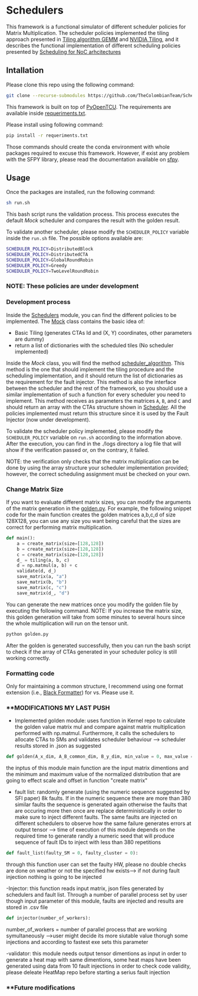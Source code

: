 # Schedulers

This framework is a functional simulator of different scheduler policies for Matrix Multiplication. The scheduler policies implemented the tiling approach presented in [Tiling algorithm GEMM](http://arxiv.org/abs/1808.07984) and [NVIDIA Tiling](https://docs.nvidia.com/deeplearning/performance/dl-performance-matrix-multiplication/index.html), and it describes the functional implementation of different scheduling policies presented by [Scheduling for NoC arhcitectures](https://ieeexplore.ieee.org/abstract/document/8625517)

## Intallation

Please clone this repo using the following command:

```bash
git clone --recurse-submodules https://github.com/TheColombianTeam/Schedulers.git
```

This framework is built on top of [PyOpenTCU](https://github.com/TheColombianTeam/PyOpenTCU.git). The requirements are available inside [requeriments.txt](./requeriments.txt).

Please install using following command:

```bash
pip install -r requeriments.txt
```

Those commands should create the conda environment with whole packages required to excuse this framework. However, if exist any problem with the SFPY library, please read the documentation available on [sfpy](https://github.com/billzorn/sfpy.git).

## Usage

Once the packages are installed, run the following command:

```bash
sh run.sh
```

This bash script runs the validation process. This process executes the default *Mock* scheduler and compares the result with the golden result.

To validate another scheduler, please modify the `SCHEDULER_POLICY` variable inside the `run.sh` file. The possible options available are:

```bash
SCHEDULER_POLICY=DistributedBlock
SCHEDULER_POLICY=DistributedCTA
SCHEDULER_POLICY=GlobalRoundRobin
SCHEDULER_POLICY=Greedy
SCHEDULER_POLICY=TwoLevelRoundRobin
```

### **NOTE: These policies are under development**

### Development process

Inside the [Schedulers](/Schedulers/) module, you can find the different policies to be implemented. The [Mock](/Schedulers/mock.py) class contains the basic idea of: 
- Basic Tiling (generates CTAs Id and (X, Y) coordinates, other parameters are dummy)
- return a list of dictionaries with the scheduled tiles (No scheduler implemented) 

Inside the *Mock* class, you will find the method [scheduler_algorithm](/Schedulers/mock.py?plain=1#L19). This method is the one that should implement the tiling procedure and the scheduling implementation, and it should return the list of dictionaries as the requirement for the fault injector. This method is also the interface between the scheduler and the rest of the framework, so you should use a similar implementation of such a function for every scheduler you need to implement. This method receives as parameters the matrices `A`, `B`, and `C` and should return an array with the CTAs structure shown in [Scheduler](/Schedulers/models/Scheduler.py?plain=1#L20). All the policies implemented must return this structure since it is used by the Fault Injector (now under development).

To validate the scheduler policy implemented, please modify the `SCHEDULER_POLICY` variable on `run.sh` according to the information above. After the execution, you can find in the ./logs directory a log file that will show if the verification passed or, on the contrary, it failed. 

NOTE: the verification only checks that the matrix multiplication can be done by using the array structure your scheduler implementation provided; however, the correct scheduling assignment must be checked on your own. 

### Change Matrix Size
If you want to evaluate different matrix sizes, you can modify the arguments of the matrix generation in the [golden.py](https://github.com/TheColombianTeam/Schedulers/blob/c50d9a0069a373c0de62c5f91d4092b75af9afcb/golden.py#L43C12-L43C12). For example, the following snippet code for the main function creates the golden matrices a,b,c,d of size 128X128, you can use any size you want being careful that the sizes are correct for performing matrix multiplication.

```python
def main():
    a = create_matrix(size=[128,128])
    b = create_matrix(size=[128,128])
    c = create_matrix(size=[128,128])
    d_ = tiling(a, b, c)
    d = np.matmul(a, b) + c
    validate(d, d_)
    save_matrix(a, "a")
    save_matrix(b, "b")
    save_matrix(c, "c")
    save_matrix(d_, "d")
```
You can generate the new matrices once you modify the golden file by executing the following command. NOTE: If you increase the matrix size, this golden generation will take from some minutes to several hours since the whole multiplication will run on the tensor unit. 

```bash
python golden.py
```
After the golden is generated successfully, then you can run the bash script to check if the array of CTAs generated in your scheduler policy is still working correctly. 

### Formatting code

Only for maintaining a common structure, I recommend using one format extension (i.e., [Black Formatter](https://marketplace.visualstudio.com/items?itemName=ms-python.black-formatter)) for vs. Please use it.

### **MODIFICATIONS MY LAST PUSH

- Implemented golden module: uses function in Kernel repo to calculate the golden value matrix mul and compare against matrix multiplication performed with np.matmul.  Furthermore, it calls the schedulers to allocate CTAs to SMs and validates scheduler behaviour --> scheduler results stored in .json as suggested

```python
def golden(A_x_dim, A_B_common_dim, B_y_dim, min_value = 0, max_value = 1):
```

the inptus of this module main function are the input matrix dimentions and the minimum and maximum value of the normalized distribution that are 
going to effect scale and offset in function "create matrix"

- fault list: randomly generate (using the numeric sequence suggested by SFI paper) 8k faults. If in the numeric sequence there are more than 380 similar faults the sequence is generated again otherwise the faults that are occuring more then once are replace deterministically in order to make sure to inject different faults. The same faults are injected on different schedulers to observe how the same failure generates errors at output tensor --> time of execution of this module depends on the required time to generate randly a numeric seed that will produce sequence of fault IDs to inject with less than 380 repetitions

```python
def fault_list(faulty_SM = 0, faulty_cluster = 0):
```
through this function user can set the faulty HW, please no double checks are done on weather or not the specified hw exists--> if not during fault 
injection nothing is going to be injected

-Injector: this function reads input matrix, json files generated by schedulers and fault list. Through a number of parallel process set by user though input parameter of this module, faults are injected and results are stored in .csv file

 
```python
def injector(number_of_workers):
```

number_of_workers = number of parallel process that are working symultaneously -->user might decide its more siutable value thorugh some injections and according to fastest exe sets this parameter

-validator: this module needs output tensor dimentions as input in order to generate a heat map with same dimentions, some heat maps have been generated using data from 10 fault injections in order to check code validity, please deleate HeatMap repo before starting a serius fault injection
### **Future modifications
